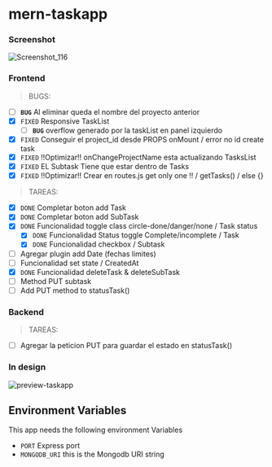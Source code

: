 # mern-taskapp
### Screenshot
![Screenshot_116](https://user-images.githubusercontent.com/57602106/72226781-a8ef7d00-3573-11ea-9827-003b41aadcb0.png)
### Frontend
> BUGS:
- [ ] **`BUG`** Al eliminar queda el nombre del proyecto anterior
- [x] `FIXED` Responsive TaskList
  - [ ] **`BUG`** overflow generado por la taskList en panel izquierdo
- [x] `FIXED` Conseguir el project_id desde PROPS onMount / error no id create task
- [x] `FIXED` !!Optimizar!! onChangeProjectName esta actualizando TasksList
- [x] `FIXED` EL Subtask Tiene que estar dentro de Tasks
- [x] `FIXED` !!Optimizar!! Crear en routes.js get only one !! / getTasks() / else {}

> TAREAS:
- [x] `DONE` Completar boton add Task
- [x] `DONE` Completar boton add SubTask
- [x] `DONE` Funcionalidad toggle class circle-done/danger/none / Task status
  - [x] `DONE` Funcionalidad Status toggle Complete/incomplete / Task
  - [x] `DONE` Funcionalidad checkbox / Subtask
- [ ] Agregar plugin add Date (fechas limites)
- [ ] Funcionalidad set state / CreatedAt
- [x] `DONE` Funcionalidad deleteTask & deleteSubTask
- [ ] Method PUT subtask
- [ ] Add PUT method to statusTask()

### Backend
> TAREAS:
- [ ] Agregar la peticion PUT para guardar el estado en statusTask()
### In design
![preview-taskapp](https://user-images.githubusercontent.com/57602106/72286199-6b4a2d00-3623-11ea-8783-a693f67cc89d.jpg)

## Environment Variables
This app needs the following environment Variables
- `PORT` Express port
- `MONGODB_URI` this is the Mongodb URI string
